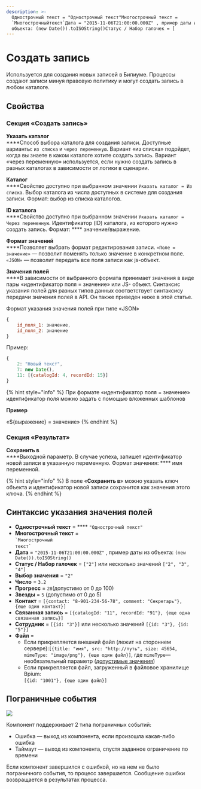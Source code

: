 ```yaml
---
description: >-
  Однострочный текст = "Однострочный текст"Многострочный текст =
  `Многострочныйтекст`Дата = "2015-11-06T21:00:00.000Z" , пример даты из
  объекта: (new Date()).toISOString()Статус / Набор галочек = [
---
```


# Создать запись

Используется для создания новых записей в Бипиуме. Процессы создают записи минуя правовую политику и могут создать запись в любом каталоге.

## Свойства

### Секция «Создать запись»

**Указать каталог**\
****Способ выбора каталога для создания записи. Доступные варианты: `из списка` и `через переменную`. Вариант «из списка» подойдет, когда вы знаете в каком каталоге хотите создать запись. Вариант «через переменную» используется, если нужно создать запись в разных каталогах в зависимости от логики в сценарии.

**Каталог**\
****Свойство доступно при выбранном значении `Указать каталог = Из списка`. Выбор каталога из числа доступных в системе для создания записи. Формат: выбор из списка каталогов.

**ID каталога**\
****Свойство доступно при выбранном значении `Указать каталог = Через переменную`. Идентификатор (ID) каталога, из которого нужно создать запись. Формат: **** значение/выражение.

**Формат значений**  \
****Позволяет выбрать формат редактирования записи. `«Поле = значение»` — позволит поменять только значение в конкретном поле. `«JSON»` — позволит передать все поля записи как js-объект.

**Значения полей**  \
****В зависимости от выбранного формата принимает значения в виде пары «идентификатор поля = значение» или JS- объект. Синтаксис указания полей для разных типов данных соответствует синтаксису передачи значения полей в API. Он также приведен ниже в этой статье.

Формат указания значения полей при типе «JSON»

```javascript
{
    id_поля_1: значение,
    id_поля_2: значение
}
```

Пример:

```javascript
{
    2: "Новый текст",
    7: new Date(),
    11: [{catalogId: 4, recordId: 15}]
}
```

{% hint style="info" %}
При формате «идентификатор поля = значение» идентификатор поля можно задать с помощью вложенных шаблонов&#x20;

**Пример**&#x20;

«${выражение} = значение»
{% endhint %}

### Секция «Результат»

**Сохранить в**  \
****Выходной параметр. В случае успеха, запишет идентификатор новой записи в указанную переменную. Формат значения: **** имя переменной.

{% hint style="info" %}
В поле «**Сохранить в**» можно указать ключ объекта и идентификатор новой записи сохранится как значения этого ключа.
{% endhint %}

## Синтаксис указания значения полей

* **Однострочный текст** = **** `"Однострочный текст"`
* **Многострочный текст** = \
  `` `Многострочный ``\
  `` текст` ``
* **Дата** = `"2015-11-06T21:00:00.000Z"` , пример даты из объекта: `(new Date()).toISOString()`
* **Статус / Набор галочек** = `["2"]` или несколько значений `["2", "3", "4"]`
* **Выбор значения** = `"2"`
* **Число** = `3.2`
* **Прогресс** = `28`(допустимо от 0 до 100)
* **Звезды** = `5` (допустимо от 0 до 5)
* **Контакт** = `[{contact: "8-901-234-56-78", comment: "Секретарь"}, {еще один контакт}]`
* **Связанная запись** = `[{catalogId: "11", recordId: "91"}, {еще одна связанная запись}]`
* **Сотрудник** = `[{id: "3"}]`  или несколько значений `[{id: "3"}, {id: "5"}]`
* **Файл** =&#x20;
  * Если прикрепляется внешний файл (лежит на стороннем сервере):`[{title: "имя", src: "http://путь", size: 45654, mimeType: "image/png"}, {еще один файл}]`, где `mimeType`— необязательный параметр ([допустимые значения](https://www.wikiwand.com/ru/%D0%A1%D0%BF%D0%B8%D1%81%D0%BE%D0%BA\_MIME-%D1%82%D0%B8%D0%BF%D0%BE%D0%B2))
  * Если прикрепляется файл, загруженный в файловое хранилище Bpium:\
    `[{id: "1001"}, {еще один файл}]`

## Пограничные события

![](../../../../.gitbook/assets/boundary\_any.png)

Компонент поддерживает 2 типа пограничных событий:

* Ошибка — выход из компонента, если произошла какая-либо ошибка
* Таймаут — выход из компонента, спустя заданное ограничение по времени

Если компонент завершился с ошибкой, но на нем не было пограничного события, то процесс завершается. Сообщение ошибки возвращается в результатах процесса.
